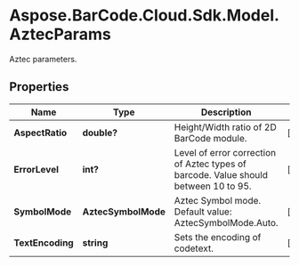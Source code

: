 # Aspose.BarCode.Cloud.Sdk.Model.AztecParams

Aztec parameters.

## Properties

Name | Type | Description | Notes
---- | ---- | ----------- | -----
**AspectRatio** | **double?** | Height/Width ratio of 2D BarCode module. | [optional]
**ErrorLevel** | **int?** | Level of error correction of Aztec types of barcode. Value should between 10 to 95. | [optional]
**SymbolMode** | **AztecSymbolMode** | Aztec Symbol mode. Default value: AztecSymbolMode.Auto. | [optional]
**TextEncoding** | **string** | Sets the encoding of codetext. | [optional]
